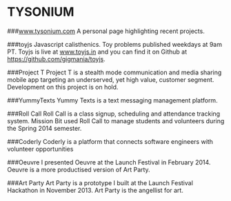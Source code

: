 TYSONIUM
========
###www.tysonium.com
A personal page highlighting recent projects.

###toyjs
Javascript calisthenics. Toy problems published weekdays at 9am PT. Toyjs is live at www.toyjs.in and you can find it on Github at https://github.com/gigmania/toyjs.

###Project T
Project T is a stealth mode communication and media sharing mobile app targeting an underserved, yet high value, customer segment. Development on this project is on hold.

###YummyTexts
Yummy Texts is a text messaging management platform.

###Roll Call
Roll Call is a class signup, scheduling and attendance tracking system. Mission Bit used Roll Call to manage students and volunteers during the Spring 2014 semester.

###Coderly
Coderly is a platform that connects software engineers with volunteer opportunities

###Oeuvre
I presented Oeuvre at the Launch Festival in February 2014. Oeuvre is a more productised version of Art Party.

###Art Party
Art Party is a prototype I built at the Launch Festival Hackathon in November 2013. Art Party is the angellist for art.
